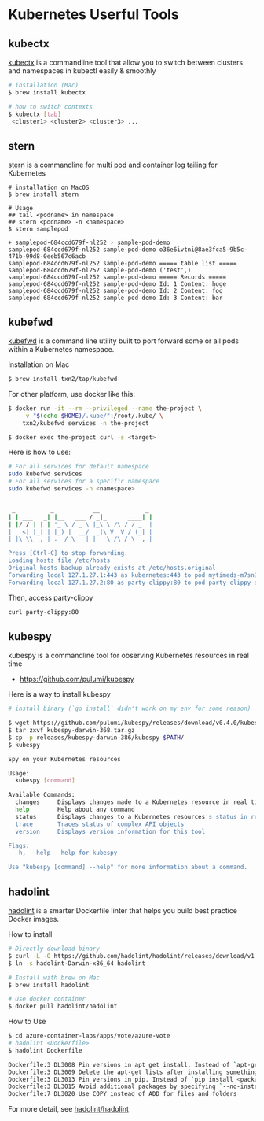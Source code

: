 # Kubernetes Userful Tools

## kubectx
[kubectx](https://github.com/ahmetb/kubectx) is a commandline tool that allow you to switch between clusters and namespaces in kubectl easily & smoothly

```sh
# installation (Mac)
$ brew install kubectx

# how to switch contexts
$ kubectx [tab]
 <cluster1> <cluster2> <cluster3> ...
```

## stern
[stern](https://github.com/wercker/stern) is a commandline for multi pod and container log tailing for Kubernetes

```
# installation on MacOS
$ brew install stern

# Usage
## tail <podname> in namespace
## stern <podname> -n <namespace>
$ stern samplepod

+ samplepod-684ccd679f-nl252 › sample-pod-demo
samplepod-684ccd679f-nl252 sample-pod-demo o36e6ivtni@8ae3fca5-9b5c-471b-99d8-0eeb567c6acb
samplepod-684ccd679f-nl252 sample-pod-demo ===== table list =====
samplepod-684ccd679f-nl252 sample-pod-demo ('test',)
samplepod-684ccd679f-nl252 sample-pod-demo ===== Records =====
samplepod-684ccd679f-nl252 sample-pod-demo Id: 1 Content: hoge
samplepod-684ccd679f-nl252 sample-pod-demo Id: 2 Content: foo
samplepod-684ccd679f-nl252 sample-pod-demo Id: 3 Content: bar
```

## kubefwd
[kubefwd](https://github.com/txn2/kubefwd) is a command line utility built to port forward some or all pods within a Kubernetes namespace.

Installation on Mac
```sh
$ brew install txn2/tap/kubefwd
```

For other platform, use docker like this:
```sh
$ docker run -it --rm --privileged --name the-project \
    -v "$(echo $HOME)/.kube/":/root/.kube/ \
    txn2/kubefwd services -n the-project

$ docker exec the-project curl -s <target>
```

Here is how to use:
```sh
# For all services for default namespace
sudo kubefwd services
# For all services for a specific namespace
sudo kubefwd services -n <namespace>


 _          _           __             _
| | ___   _| |__   ___ / _|_      ____| |
| |/ / | | | '_ \ / _ \ |_\ \ /\ / / _  |
|   <| |_| | |_) |  __/  _|\ V  V / (_| |
|_|\_\\__,_|_.__/ \___|_|   \_/\_/ \__,_|

Press [Ctrl-C] to stop forwarding.
Loading hosts file /etc/hosts
Original hosts backup already exists at /etc/hosts.original
Forwarding local 127.1.27.1:443 as kubernetes:443 to pod mytimeds-m7sn9:443
Forwarding local 127.1.27.2:80 as party-clippy:80 to pod party-clippy-dc7448885-fbzj4:8080
```

Then, access party-clippy

```sh
curl party-clippy:80
```


## kubespy
kubespy is a commandline tool for observing Kubernetes resources in real time
- https://github.com/pulumi/kubespy

Here is a way to install kubespy
```sh
# install binary (`go install` didn't work on my env for some reason)

$ wget https://github.com/pulumi/kubespy/releases/download/v0.4.0/kubespy-darwin-368.tar.gz
$ tar zxvf kubespy-darwin-368.tar.gz
$ cp -p releases/kubespy-darwin-386/kubespy $PATH/
$ kubespy

Spy on your Kubernetes resources

Usage:
  kubespy [command]

Available Commands:
  changes     Displays changes made to a Kubernetes resource in real time. Emitted as JSON diffs
  help        Help about any command
  status      Displays changes to a Kubernetes resources's status in real time. Emitted as JSON diffs
  trace       Traces status of complex API objects
  version     Displays version information for this tool

Flags:
  -h, --help   help for kubespy

Use "kubespy [command] --help" for more information about a command.
```

## hadolint
[hadolint](https://github.com/hadolint/hadolint) is a smarter Dockerfile linter that helps you build best practice Docker images.

How to install
```sh
# Directly download binary
$ curl -L -O https://github.com/hadolint/hadolint/releases/download/v1.15.0/hadolint-Darwin-x86_64
$ ln -s hadolint-Darwin-x86_64 hadolint

# Install with brew on Mac
$ brew install hadolint

# Use docker container
$ docker pull hadolint/hadolint
```

How to Use 
```sh
$ cd azure-container-labs/apps/vote/azure-vote
# hadolint <Dockerfile>
$ hadolint Dockerfile

Dockerfile:3 DL3008 Pin versions in apt get install. Instead of `apt-get install <package>` use `apt-get install <package>=<version>`
Dockerfile:3 DL3009 Delete the apt-get lists after installing something
Dockerfile:3 DL3013 Pin versions in pip. Instead of `pip install <package>` use `pip install <package>==<version>`
Dockerfile:3 DL3015 Avoid additional packages by specifying `--no-install-recommends`
Dockerfile:7 DL3020 Use COPY instead of ADD for files and folders
```
For more detail, see [hadolint/hadolint](https://github.com/hadolint/hadolint)
